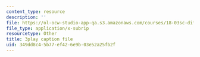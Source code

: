 ```yaml
---
content_type: resource
description: ''
file: https://ol-ocw-studio-app-qa.s3.amazonaws.com/courses/18-03sc-differential-equations-fall-2011/349dd8c45b77ef426e9b03e52a25fb2f_heBvViSi9xQ.srt
file_type: application/x-subrip
resourcetype: Other
title: 3play caption file
uid: 349dd8c4-5b77-ef42-6e9b-03e52a25fb2f
---
```

